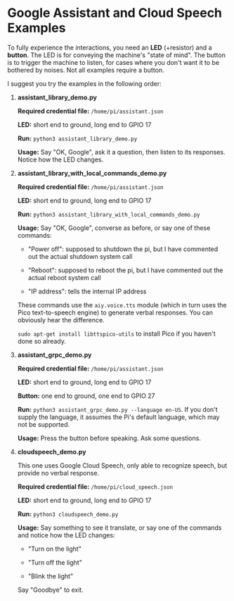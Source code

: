 # Google Assistant and Cloud Speech Examples

To fully experience the interactions, you need an **LED** (+resistor) and a
**button**. The LED is for conveying the machine's "state of mind". The button
is to trigger the machine to listen, for cases where you don't want it to be
bothered by noises. Not all examples require a button.

I suggest you try the examples in the following order:

1. **assistant_library_demo.py**

    **Required credential file:** `/home/pi/assistant.json`

    **LED:** short end to ground, long end to GPIO 17

    **Run:** `python3 assistant_library_demo.py`

    **Usage:** Say "OK, Google", ask it a question, then listen to its responses.
    Notice how the LED changes.

2. **assistant_library_with_local_commands_demo.py**

    **Required credential file:** `/home/pi/assistant.json`

    **LED:** short end to ground, long end to GPIO 17

    **Run:** `python3 assistant_library_with_local_commands_demo.py`

    **Usage:** Say "OK, Google", converse as before, or say one of these commands:

    - "Power off": supposed to shutdown the pi, but I have commented out the
      actual shutdown system call

    - "Reboot": supposed to reboot the pi, but I have commented out the actual
      reboot system call

    - "IP address": tells the internal IP address

    These commands use the `aiy.voice.tts` module (which in turn uses the Pico
    text-to-speech engine) to generate verbal responses. You can obviously hear
    the difference.

    `sudo apt-get install libttspico-utils` to install Pico if you haven't done
    so already.

3. **assistant_grpc_demo.py**

    **Required credential file:** `/home/pi/assistant.json`

    **LED:** short end to ground, long end to GPIO 17

    **Button:** one end to ground, one end to GPIO 27

    **Run:** `python3 assistant_grpc_demo.py --language en-US`. If you don't
    supply the language, it assumes the Pi's default language, which may not be
    supported.

    **Usage:** Press the button before speaking. Ask some questions.

4. **cloudspeech_demo.py**

    This one uses Google Cloud Speech, only able to recognize speech, but
    provide no verbal response.

    **Required credential file:** `/home/pi/cloud_speech.json`

    **LED:** short end to ground, long end to GPIO 17

    **Run:** `python3 cloudspeech_demo.py`

    **Usage:** Say something to see it translate, or say one of the commands and
    notice how the LED changes:

    - "Turn on the light"

    - "Turn off the light"

    - "Blink the light"

    Say "Goodbye" to exit.
